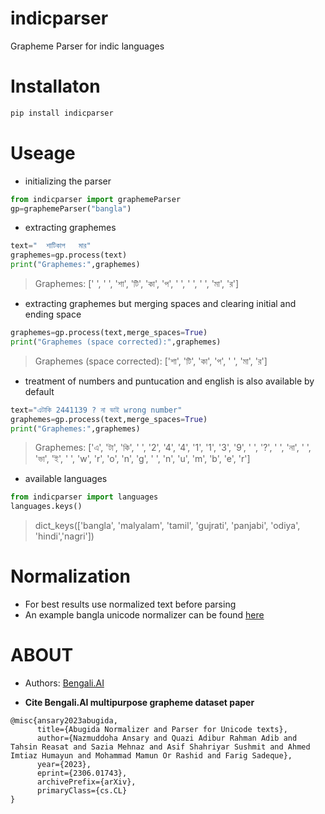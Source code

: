 # indicparser
Grapheme Parser for indic languages 

# Installaton

```python
pip install indicparser
```
# Useage
* initializing the parser

```python
from indicparser import graphemeParser
gp=graphemeParser("bangla")
```
* extracting graphemes

```python
text="  শাটিকাপ   মার"
graphemes=gp.process(text)
print("Graphemes:",graphemes)
```
> Graphemes: [' ', ' ', 'শা', 'টি', 'কা', 'প', ' ', ' ', ' ', 'মা', 'র']

* extracting graphemes but merging spaces and clearing initial and ending space
```python
graphemes=gp.process(text,merge_spaces=True)
print("Graphemes (space corrected):",graphemes)
```
> Graphemes (space corrected): ['শা', 'টি', 'কা', 'প', ' ', 'মা', 'র']

* treatment of numbers and puntucation and english is also available by default

```python
text="এটাকি 2441139 ? না ভাই wrong number"
graphemes=gp.process(text,merge_spaces=True)
print("Graphemes:",graphemes)
```
> Graphemes: ['এ', 'টা', 'কি', ' ', '2', '4', '4', '1', '1', '3', '9', ' ', '?', ' ', 'না', ' ', 'ভা', 'ই', ' ', 'w', 'r', 'o', 'n', 'g', ' ', 'n', 'u', 'm', 'b', 'e', 'r']

* available languages

```python
from indicparser import languages
languages.keys()
```
> dict_keys(['bangla', 'malyalam', 'tamil', 'gujrati', 'panjabi', 'odiya', 'hindi','nagri'])


# Normalization
* For best results use normalized text before parsing
* An example bangla unicode normalizer can be found [here](https://pypi.org/project/bnunicodenormalizer/)

# ABOUT
* Authors: [Bengali.AI](https://bengali.ai/)

* **Cite Bengali.AI multipurpose grapheme dataset paper**
```bibtext
@misc{ansary2023abugida,
      title={Abugida Normalizer and Parser for Unicode texts}, 
      author={Nazmuddoha Ansary and Quazi Adibur Rahman Adib and Tahsin Reasat and Sazia Mehnaz and Asif Shahriyar Sushmit and Ahmed Imtiaz Humayun and Mohammad Mamun Or Rashid and Farig Sadeque},
      year={2023},
      eprint={2306.01743},
      archivePrefix={arXiv},
      primaryClass={cs.CL}
}
```
